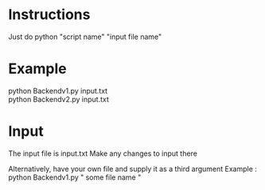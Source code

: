 Instructions
=============================================
Just do python "script name" "input file name"

Example
=============================================
python Backendv1.py input.txt <br/>
python Backendv2.py input.txt

Input
=============================================
The input file is input.txt
Make any changes to input there

Alternatively, have your own file and supply it as a third argument 
Example : python Backendv1.py " some file name "
